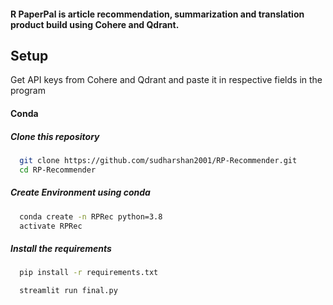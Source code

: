 #### R PaperPal is article recommendation, summarization and translation product build using Cohere and Qdrant.


## Setup
Get API keys from Cohere and Qdrant and paste it in respective fields in the program

#### Conda 
##### Clone this repository

```bash
  git clone https://github.com/sudharshan2001/RP-Recommender.git
  cd RP-Recommender
```

##### Create Environment using conda

```bash
  conda create -n RPRec python=3.8
  activate RPRec
```

##### Install the requirements
```bash
  pip install -r requirements.txt
```

```bash
  streamlit run final.py
````

